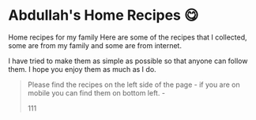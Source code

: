 # Abdullah's Home Recipes 😋

Home recipes for my family
Here are some of the recipes that I collected, some are from my family and some are from internet.

I have tried to make them as simple as possible so that anyone can follow them.
I hope you enjoy them as much as I do.

> Please find the recipes on the left side of the page - if you are on mobile you can find them on bottom left. -
> 
> 111